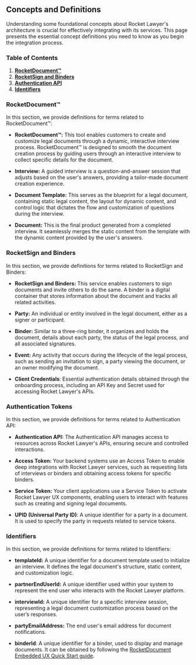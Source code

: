 ## Concepts and Definitions

Understanding some foundational concepts about Rocket Lawyer's architecture is crucial for effectively integrating with its services. This page presents the essential concept definitions you need to know as you begin the integration process.

### Table of Contents

1. [**RocketDocument™**](#rocketdocument)   
2. [**RocketSign and Binders**](#rocketsign-and-binders)   
3. [**Authentication API**](#authentication-api)  
4. [**Identifiers**](#identifiers)

### RocketDocument™

In this section, we provide definitions for terms related to RocketDocument™:

- **RocketDocument™:** This tool enables customers to create and customize legal documents through a dynamic, interactive interview process. RocketDocument™ is designed to smooth the document creation process by guiding users through an interactive interview to collect specific details for the document.

- **Interview:** A guided interview is a question-and-answer session that adjusts based on the user's answers, providing a tailor-made document creation experience.

- **Document Template:** This serves as the blueprint for a legal document, containing static legal content, the layout for dynamic content, and control logic that dictates the flow and customization of questions during the interview.

- **Document:** This is the final product generated from a completed interview. It seamlessly merges the static content from the template with the dynamic content provided by the user's answers.

### RocketSign and Binders

In this section, we provide definitions for terms related to RocketSign and Binders:

- **RocketSign and Binders:** This service enables customers to sign documents and invite others to do the same. A binder is a digital container that stores information about the document and tracks all related activities.

- **Party:** An individual or entity involved in the legal document, either as a signer or participant.

- **Binder:** Similar to a three-ring binder, it organizes and holds the document, details about each party, the status of the legal process, and all associated signatures.

- **Event:** Any activity that occurs during the lifecycle of the legal process, such as sending an invitation to sign, a party viewing the document, or an owner modifying the document.

- **Client Credentials**: Essential authentication details obtained through the onboarding process, including an API Key and Secret used for accessing Rocket Lawyer's APIs.

### Authentication Tokens

In this section, we provide definitions for terms related to Authentication API:

- **Authentication API:** The Authentication API manages access to resources across Rocket Lawyer's APIs, ensuring secure and controlled interactions.

- **Access Token:** Your backend systems use an Access Token to enable deep integrations with Rocket Lawyer services, such as requesting lists of interviews or binders and obtaining access tokens for specific binders.

- **Service Token:** Your client applications use a Service Token to activate Rocket Lawyer UX components, enabling users to interact with features such as creating and signing legal documents.

- **UPID (Universal Party ID)**: A unique identifier for a party in a document. It is used to specify the party in requests related to service tokens.

### **Identifiers**

In this section, we provide definitions for terms related to Identifiers:

- **templateId:** A unique identifier for a document template used to initialize an interview. It defines the legal document's structure, static content, and customization logic.

- **partnerEndUserId:** A unique identifier used within your system to represent the end user who interacts with the Rocket Lawyer platform.

- **interviewId:** A unique identifier for a specific interview session, representing a legal document customization process based on the user’s responses.

- **partyEmailAddress:** The end user's email address for document notifications.

- **binderId**: A unique identifier for a binder, used to display and manage documents. It can be obtained by following the [RocketDocument Embedded UX Quick Start guide](https://developer.rocketlawyer.com/rocketdocument-embedded-ux).
